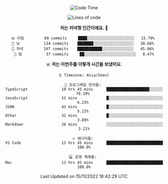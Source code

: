 <div align='center'>
 
<!--START_SECTION:waka-->
![Code Time](http://img.shields.io/badge/Code%20Time-2%2C101%20hrs%2017%20mins-purple)

![Lines of code](https://img.shields.io/badge/%EC%A0%80%EB%8A%94%20%EC%97%AC%ED%83%9C%EA%B9%8C%EC%A7%80%20-307%20Thousand%20%EC%A4%84%EC%9D%98%20%EC%BD%94%EB%93%9C%EB%A5%BC%20%EC%9E%91%EC%84%B1%ED%96%88%EC%96%B4%EC%9A%94.-blueviolet)

**저는 저녁형 인간이에요. 🦉** 

```text
🌞 아침         69 commits     ████░░░░░░░░░░░░░░░░░░░░░   15.79% 
🌆 낮　         134 commits    ███████░░░░░░░░░░░░░░░░░░   30.66% 
🌃 저녁         197 commits    ███████████░░░░░░░░░░░░░░   45.08% 
🌙 밤　         37 commits     ██░░░░░░░░░░░░░░░░░░░░░░░   8.47%

```


📊 **저는 이번주를 이렇게 시간을 보냈어요.** 

```text
⌚︎ Timezone: Asia/Seoul

💬 프로그래밍 언어들: 
TypeScript               10 hrs 45 mins      ███████████████████░░░░░░   78.19% 
JavaScript               51 mins             █░░░░░░░░░░░░░░░░░░░░░░░░   6.23% 
JSON                     43 mins             █░░░░░░░░░░░░░░░░░░░░░░░░   5.22% 
Other                    32 mins             █░░░░░░░░░░░░░░░░░░░░░░░░   3.89% 
Markdown                 26 mins             ░░░░░░░░░░░░░░░░░░░░░░░░░   3.21%

🔥 에디터들: 
VS Code                  13 hrs 45 mins      █████████████████████████   100.0%

💻 운영 체제들: 
Mac                      13 hrs 45 mins      █████████████████████████   100.0%

```


 Last Updated on 15/11/2022 18:42:29 UTC
<!--END_SECTION:waka-->
 </div>
<!---
Emewjin/Emewjin is a ✨ special ✨ repository because its `README.md` (this file) appears on your GitHub profile.
You can click the Preview link to take a look at your changes.
--->
